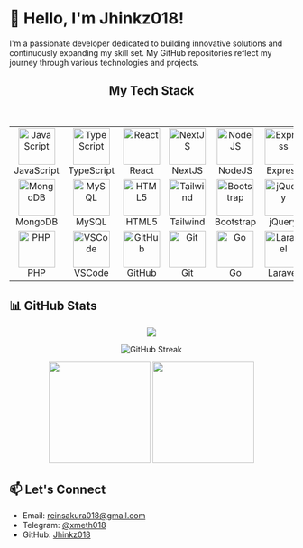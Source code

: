 # 👋 Hello, I'm Jhinkz018!

I'm a passionate developer dedicated to building innovative solutions and continuously expanding my skill set. My GitHub repositories reflect my journey through various technologies and projects.

<h2 align="center">My Tech Stack</h2>

<br />

<table align="center">
  <tr>
    <td align="center" width="128">
      <img src="https://techstack-generator.vercel.app/js-icon.svg" width="65" height="65" alt="JavaScript" />
      <br />JavaScript
    </td>
    <td align="center" width="128">
      <img src="https://techstack-generator.vercel.app/ts-icon.svg" width="65" height="65" alt="TypeScript" />
      <br />TypeScript
    </td>
    <td align="center" width="128">
      <img src="https://techstack-generator.vercel.app/react-icon.svg" width="65" height="65" alt="React" />
      <br />React
    </td>
    <td align="center" width="128">
      <img src="https://skillicons.dev/icons?i=nextjs" width="65" height="65" alt="NextJS" />
      <br />NextJS
    </td>
    <td align="center" width="128">
      <img src="https://skillicons.dev/icons?i=nodejs" width="65" height="65" alt="NodeJS" />
      <br />NodeJS
    </td>
    <td align="center" width="128">
      <img src="https://skillicons.dev/icons?i=express" width="65" height="65" alt="Express" />
      <br />Express
    </td>
  </tr>
  <tr>
    <td align="center" width="128">
      <img src="https://skillicons.dev/icons?i=mongodb" width="65" height="65" alt="MongoDB" />
      <br />MongoDB
    </td>
    <td align="center" width="128">
      <img src="https://techstack-generator.vercel.app/mysql-icon.svg" width="65" height="65" alt="MySQL" />
      <br />MySQL
    </td>
    <td align="center" width="128">
      <img src="https://skillicons.dev/icons?i=html" width="65" height="65" alt="HTML5" />
      <br />HTML5
    </td>
    <td align="center" width="128">
      <img src="https://skillicons.dev/icons?i=tailwind" width="65" height="65" alt="Tailwind" />
      <br />Tailwind
    </td>
    <td align="center" width="128">
      <img src="https://skillicons.dev/icons?i=bootstrap" width="65" height="65" alt="Bootstrap" />
      <br />Bootstrap
    </td>
    <td align="center" width="128">
      <img src="https://skillicons.dev/icons?i=jquery" width="65" height="65" alt="jQuery" />
      <br />jQuery
    </td>
  </tr>
  <tr>
    <td align="center" width="128">
      <img src="https://skillicons.dev/icons?i=php" width="65" height="65" alt="PHP" />
      <br />PHP
    </td>
    <td align="center" width="128">
      <img src="https://skillicons.dev/icons?i=vscode" width="65" height="65" alt="VSCode" />
      <br />VSCode
    </td>
    <td align="center" width="128">
      <img src="https://techstack-generator.vercel.app/github-icon.svg" width="65" height="65" alt="GitHub" />
      <br />GitHub
    </td>
    <td align="center" width="128">
      <img src="https://user-images.githubusercontent.com/25181517/192108372-f71d70ac-7ae6-4c0d-8395-51d8870c2ef0.png" width="65" height="65" alt="Git" />
      <br />Git
    </td>
    <td align="center" width="128">
      <img src="https://skillicons.dev/icons?i=go" width="65" height="65" alt="Go" />
      <br />Go
    </td>
    <td align="center" width="128">
      <img src="https://skillicons.dev/icons?i=laravel" width="65" height="65" alt="Laravel" />
      <br />Laravel
    </td>
  </tr>
</table>

## 📊 GitHub Stats

<p align="center">
<img src="https://readme-typing-svg.herokuapp.com/?font=JetBrains+Mono&color=39FF14&pause=1000&center=true&vCenter=true&width=435&lines=Web3+Developer;ML+Engineer;Node+Infra+Specialist&background=00000000" />
</p>

<p align="center">
  <img src="https://github-readme-streak-stats.herokuapp.com/?user=jhinkz018&theme=tokyonight" alt="GitHub Streak"/>
</p>

<p align="center">
  <img height="180" src="https://github-readme-stats.vercel.app/api?username=jhinkz018&show_icons=true&theme=tokyonight" />
  <img height="180" src="https://github-readme-stats.vercel.app/api/top-langs?username=jhinkz018&layout=compact&theme=tokyonight" />
</p>

## 📫 Let's Connect

- Email: [reinsakura018@gmail.com](mailto:reinsakura018@gmail.com)  
- Telegram: [@xmeth018](https://t.me/xmeth018)  
- GitHub: [Jhinkz018](https://github.com/Jhinkz018)
